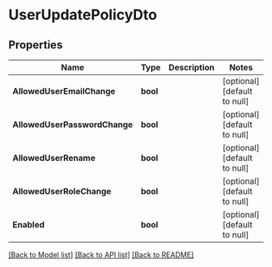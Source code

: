# UserUpdatePolicyDto

## Properties
Name | Type | Description | Notes
------------ | ------------- | ------------- | -------------
**AllowedUserEmailChange** | **bool** |  | [optional] [default to null]
**AllowedUserPasswordChange** | **bool** |  | [optional] [default to null]
**AllowedUserRename** | **bool** |  | [optional] [default to null]
**AllowedUserRoleChange** | **bool** |  | [optional] [default to null]
**Enabled** | **bool** |  | [optional] [default to null]

[[Back to Model list]](../README.md#documentation-for-models) [[Back to API list]](../README.md#documentation-for-api-endpoints) [[Back to README]](../README.md)


